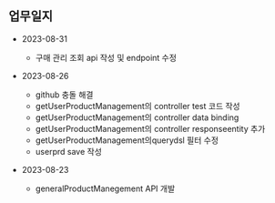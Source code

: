 ## 업무일지
- 2023-08-31
  - 구매 관리 조회 api 작성 및 endpoint 수정


- 2023-08-26
  - github 충돌 해결
  - getUserProductManagement의 controller test 코드 작성
  - getUserProductManagement의 controller data binding 
  - getUserProductManagement의 controller responseentity 추가
  - getUserProductManagement의querydsl 필터 수정 
  - userprd save 작성


- 2023-08-23
  - generalProductManegement API 개발